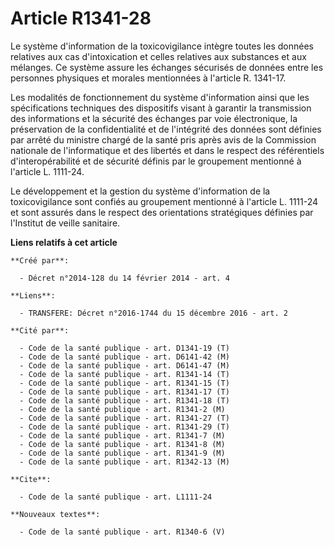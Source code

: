 # Article R1341-28

Le système d'information de la toxicovigilance intègre toutes les données relatives aux cas d'intoxication et celles
relatives aux substances et aux mélanges. Ce système assure les échanges sécurisés de données entre les personnes physiques
et morales mentionnées à l'article R. 1341-17. 

Les modalités de fonctionnement du système d'information ainsi que les spécifications techniques des dispositifs visant à
garantir la transmission des informations et la sécurité des échanges par voie électronique, la préservation de la
confidentialité et de l'intégrité des données sont définies par arrêté du ministre chargé de la santé pris après avis de la
Commission nationale de l'informatique et des libertés et dans le respect des référentiels d'interopérabilité et de sécurité
définis par le groupement mentionné à l'article L. 1111-24. 

Le développement et la gestion du système d'information de la toxicovigilance sont confiés au groupement mentionné à
l'article L. 1111-24 et sont assurés dans le respect des orientations stratégiques définies par l'Institut de veille
sanitaire.

**Liens relatifs à cet article**

	**Créé par**:

	  - Décret n°2014-128 du 14 février 2014 - art. 4

	**Liens**:

	  - TRANSFERE: Décret n°2016-1744 du 15 décembre 2016 - art. 2

	**Cité par**:

	  - Code de la santé publique - art. D1341-19 (T)
	  - Code de la santé publique - art. D6141-42 (M)
	  - Code de la santé publique - art. D6141-47 (M)
	  - Code de la santé publique - art. R1341-14 (T)
	  - Code de la santé publique - art. R1341-15 (T)
	  - Code de la santé publique - art. R1341-17 (T)
	  - Code de la santé publique - art. R1341-18 (T)
	  - Code de la santé publique - art. R1341-2 (M)
	  - Code de la santé publique - art. R1341-27 (T)
	  - Code de la santé publique - art. R1341-29 (T)
	  - Code de la santé publique - art. R1341-7 (M)
	  - Code de la santé publique - art. R1341-8 (M)
	  - Code de la santé publique - art. R1341-9 (M)
	  - Code de la santé publique - art. R1342-13 (M)

	**Cite**:

	  - Code de la santé publique - art. L1111-24

	**Nouveaux textes**:

	  - Code de la santé publique - art. R1340-6 (V)
